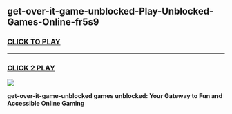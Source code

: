 
## get-over-it-game-unblocked-Play-Unblocked-Games-Online-fr5s9
<h3>
<a href="https://premium76.site?title=get-over-it-game-unblocked&ref=25A">CLICK TO PLAY</a></h3>
<hr>

<h3>
<a href="https://premium76.site?title=get-over-it-game-unblocked&ref=25A">CLICK 2 PLAY</a>
  
</h3>

<a href="https://premium76.site?title=get-over-it-game-unblocked&ref=25A"><img src="https://clearcache.store/games.png"></a>


**get-over-it-game-unblocked games unblocked: Your Gateway to Fun and Accessible Online Gaming**
